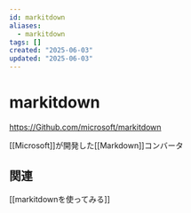 ```yaml
---
id: markitdown
aliases:
  - markitdown
tags: []
created: "2025-06-03"
updated: "2025-06-03"
---
```


# markitdown

https://Github.com/microsoft/markitdown

[[Microsoft]]が開発した[[Markdown]]コンバータ

## 関連

[[markitdownを使ってみる]]
